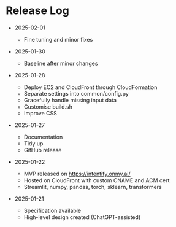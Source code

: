 # Release Log

- 2025-02-01
  - Fine tuning and minor fixes

- 2025-01-30
  - Baseline after minor changes

- 2025-01-28
  - Deploy EC2 and CloudFront through CloudFormation
  - Separate settings into common/config.py
  - Gracefully handle missing input data
  - Customise build.sh
  - Improve CSS

- 2025-01-27
  - Documentation
  - Tidy up
  - GitHub release

- 2025-01-22
  - MVP released on https://intentify.onmy.ai/
  - Hosted on CloudFront with custom CNAME and ACM cert
  - Streamlit, numpy, pandas, torch, sklearn, transformers

- 2025-01-21
  - Specification available
  - High-level design created (ChatGPT-assisted)
